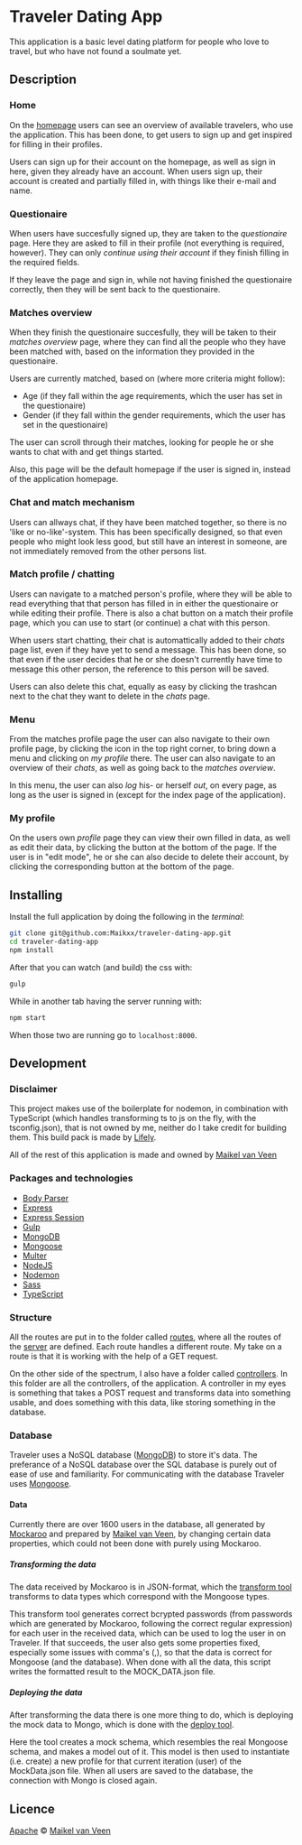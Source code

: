 # Traveler Dating App

This application is a basic level dating platform for people who love to travel, but who have not found a soulmate yet.

## Description

### Home

On the [homepage](<localhost:8000>) users can see an overview of available travelers, who use the application. This has been done, to get users to sign up and get inspired for filling in their profiles.

Users can sign up for their account on the homepage, as well as sign in here, given they already have an account.
When users sign up, their account is created and partially filled in, with things like their e-mail and name.

### Questionaire

When users have succesfully signed up, they are taken to the *questionaire* page. Here they are asked to fill in their profile (not everything is required, however). They can only *continue using their account* if they finish filling in the required fields.

<!-- Build this -->
If they leave the page and sign in, while not having finished the questionaire correctly, then they will be sent back to the questionaire.

### Matches overview

When they finish the questionaire succesfully, they will be taken to their *matches overview* page, where they can find all the people who they have been matched with, based on the information they provided in the questionaire.

<!-- Take a look at this and generate more users -->
Users are currently matched, based on (where more criteria might follow):
* Age (if they fall within the age requirements, which the user has set in the questionaire)
* Gender (if they fall within the gender requirements, which the user has set in the questionaire)

The user can scroll through their matches, looking for people he or she wants to chat with and get things started.

Also, this page will be the default homepage if the user is signed in, instead of the application homepage.

### Chat and match mechanism

Users can allways chat, if they have been matched together, so there is no 'like or no-like'-system. This has been specifically designed, so that even people who might look less good, but still have an interest in someone, are not immediately removed from the other persons list.

### Match profile / chatting

Users can navigate to a matched person's profile, where they will be able to read everything that that person has filled in in either the questionaire or while editing their profile. There is also a chat button on a match their profile page, which you can use to start (or continue) a chat with this person.

When users start chatting, their chat is automattically added to their *chats* page list, even if they have yet to send a message. This has been done, so that even if the user decides that he or she doesn't currently have time to message this other person, the reference to this person will be saved.

Users can also delete this chat, equally as easy by clicking the trashcan next to the chat they want to delete in the *chats* page.

### Menu

From the matches profile page the user can also navigate to their own profile page, by clicking the icon in the top right corner, to bring down a menu and clicking on *my profile* there.
The user can also navigate to an overview of their *chats*, as well as going back to the *matches overview*.

In this menu, the user can also *log* his- or herself *out*, on every page, as long as the user is signed in (except for the index page of the application).

### My profile

On the users own *profile* page they can view their own filled in data, as well as edit their data, by clicking the button at the bottom of the page. If the user is in "edit mode", he or she can also decide to delete their account, by clicking the corresponding button at the bottom of the page.

## Installing

Install the full application by doing the following in the *terminal*:

```bash
git clone git@github.com:Maikxx/traveler-dating-app.git
cd traveler-dating-app
npm install
```

After that you can watch (and build) the css with:

```bash
gulp
```

While in another tab having the server running with:

```bash
npm start
```

When those two are running go to `localhost:8000`.

## Development

### Disclaimer

This project makes use of the boilerplate for nodemon, in combination with TypeScript (which handles transforming ts to js on the fly, with the tsconfig.json), that is not owned by me, neither do I take credit for building them. This build pack is made by [Lifely](https://lifely.nl/).

All of the rest of this application is made and owned by [Maikel van Veen][developer]

### Packages and technologies

* [Body Parser](https://github.com/expressjs/body-parser)
* [Express](https://expressjs.com/)
* [Express Session](https://github.com/expressjs/session)
* [Gulp](https://gulpjs.com/)
* [MongoDB][mongo]
* [Mongoose][mongoose]
* [Multer](https://github.com/expressjs/multer)
* [NodeJS](https://nodejs.org/en/)
* [Nodemon](https://github.com/remy/nodemon)
* [Sass](https://sass-lang.com/)
* [TypeScript](http://www.typescriptlang.org/)

### Structure

All the routes are put in to the folder called [routes](https://github.com/Maikxx/traveler-dating-app/tree/master/server/routes), where all the routes of the [server](https://github.com/Maikxx/traveler-dating-app/blob/master/server/server.ts) are defined.
Each route handles a different route. My take on a route is that it is working with the help of a GET request.

On the other side of the spectrum, I also have a folder called [controllers](https://github.com/Maikxx/traveler-dating-app/tree/master/server/controllers).
In this folder are all the controllers, of the application. A controller in my eyes is something that takes a POST request and transforms data into something usable, and does something with this data, like storing something in the database.

### Database

Traveler uses a NoSQL database ([MongoDB][mongo]) to store it's data. The preferance of a NoSQL database over the SQL database is purely out of ease of use and familiarity. For communicating with the database Traveler uses [Mongoose][mongoose].

#### Data

Currently there are over 1600 users in the database, all generated by [Mockaroo](https://mockaroo.com) and prepared by [Maikel van Veen][developer], by changing certain data properties, which could not been done with purely using Mockaroo.

##### Transforming the data

The data received by Mockaroo is in JSON-format, which the [transform tool](https://github.com/Maikxx/traveler-dating-app/blob/master/mockData/transformMockData.js) transforms to data types which correspond with the Mongoose types.

This transform tool generates correct bcrypted passwords (from passwords which are generated by Mockaroo, following the correct regular expression) for each user in the received data, which can be used to log the user in on Traveler.
If that succeeds, the user also gets some properties fixed, especially some issues with comma's (,), so that the data is correct for Mongoose (and the database).
When done with all the data, this script writes the formatted result to the MOCK_DATA.json file.

##### Deploying the data

After transforming the data there is one more thing to do, which is deploying the mock data to Mongo, which is done with the [deploy tool](https://github.com/Maikxx/traveler-dating-app/blob/master/mockData/deployMockData.js).

Here the tool creates a mock schema, which resembles the real Mongoose schema, and makes a model out of it.
This model is then used to instantiate (i.e. create) a new profile for that current iteration (user) of the MockData.json file.
When all users are saved to the database, the connection with Mongo is closed again.

## Licence
[Apache](LICENSE) © [Maikel van Veen][developer]

[developer]: https://github.com/Maikxx
[mongo]: https://www.mongodb.com/
[mongoose]: http://mongoosejs.com/
